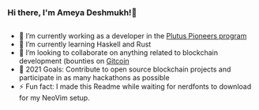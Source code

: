 ### Hi there, I'm Ameya Deshmukh!👋 



## 
- 🔭 I’m currently working as a developer in the [Plutus Pioneers program](https://testnets.cardano.org/en/plutus-pioneer-program/)
- 🌱 I’m currently learning Haskell and Rust  
- 👯 I’m looking to collaborate on anything related to blockchain development (bounties on [Gitcoin](https://gitcoin.co/explorer?network=mainnet&idx_status=open&applicants=ALL&order_by=-web3_created)
- 🥅 2021 Goals: Contribute to open source blockchain projects and participate in as many hackathons as possible
- ⚡ Fun fact: I made this Readme while waiting for nerdfonts to download for my NeoVim setup.



